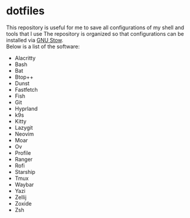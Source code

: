 # dotfiles

This repository is useful for me to save all configurations of my shell and tools that I use 
The repository is organized so that configurations can be installed via [GNU Stow](https://www.gnu.org/software/stow/).  
Below is a list of the software:  
- Alacritty
- Bash
- Bat
- Btop++
- Dunst
- Fastfetch
- Fish
- Git
- Hyprland
- k9s
- Kitty
- Lazygit
- Neovim
- Moar
- Ov
- Profile
- Ranger
- Rofi
- Starship
- Tmux
- Waybar
- Yazi
- Zellij
- Zoxide
- Zsh
